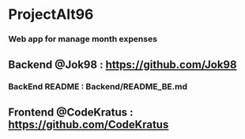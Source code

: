 # ProjectAlt96
### Web app for manage month expenses
## Backend @Jok98 : https://github.com/Jok98
### BackEnd README : Backend/README_BE.md
## Frontend @CodeKratus : https://github.com/CodeKratus
